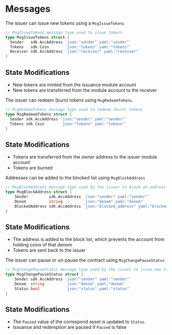 <!--
order: 3
-->

# Messages

The issuer can issue new tokens using a `MsgIssueTokens`

```go
// MsgIssueTokens message type used to issue tokens
type MsgIssueTokens struct {
  Sender   sdk.AccAddress `json:"sender" yaml:"sender"`
  Tokens   sdk.Coin       `json:"tokens" yaml:"tokens"`
  Receiver sdk.AccAddress `json:"receiver" yaml:"receiver"`
}
```

## State Modifications

* New tokens are minted from the issuance module account
* New tokens are transferred from the module account to the receiver

The issuer can redeem (burn) tokens using `MsgRedeemTokens`.

```go
// MsgRedeemTokens message type used to redeem (burn) tokens
type MsgRedeemTokens struct {
  Sender sdk.AccAddress `json:"sender" yaml:"sender"`
  Tokens sdk.Coin       `json:"tokens" yaml:"tokens"`
}
```

## State Modifications

* Tokens are transferred from the owner address to the issuer module account
* Tokens are burned

Addresses can be added to the blocked list using `MsgBlockAddress`

```go
// MsgBlockAddress message type used by the issuer to block an address from holding or transferring tokens
type MsgBlockAddress struct {
	Sender         sdk.AccAddress `json:"sender" yaml:"sender"`
	Denom          string         `json:"denom" yaml:"denom"`
	BlockedAddress sdk.AccAddress `json:"blocked_address" yaml:"blocked_address"`
}
```

## State Modifications

* The address is added to the block list, which prevents the account from holding coins of that denom
* Tokens are sent back to the issuer

The issuer can pause or un-pause the contract using `MsgChangePauseStatus`

```go
// MsgChangePauseStatus message type used by the issuer to issue new tokens
type MsgChangePauseStatus struct {
	Sender sdk.AccAddress `json:"sender" yaml:"sender"`
	Denom  string         `json:"denom" yaml:"denom"`
	Status bool           `json:"status" yaml:"status"`
}
```

## State Modifications

* The `Paused` value of the correspond asset is updated to `Status`.
* Issuance and redemption are paused if `Paused` is false
